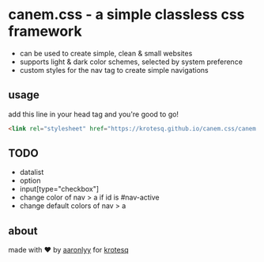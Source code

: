 # canem.css - a simple classless css framework

- can be used to create simple, clean & small websites
- supports light & dark color schemes, selected by system preference
- custom styles for the nav tag to create simple navigations


## usage

add this line in your head tag and you're good to go!

```html
<link rel="stylesheet" href="https://krotesq.github.io/canem.css/canem.css">
```

## TODO

- datalist
- option
- input[type="checkbox"]
- change color of nav > a if id is #nav-active
- change default colors of nav > a

## about

made with ♥ by [aaronlyy](https://github.com/aaronlyy) for [krotesq](https://github.com/krotesq)
